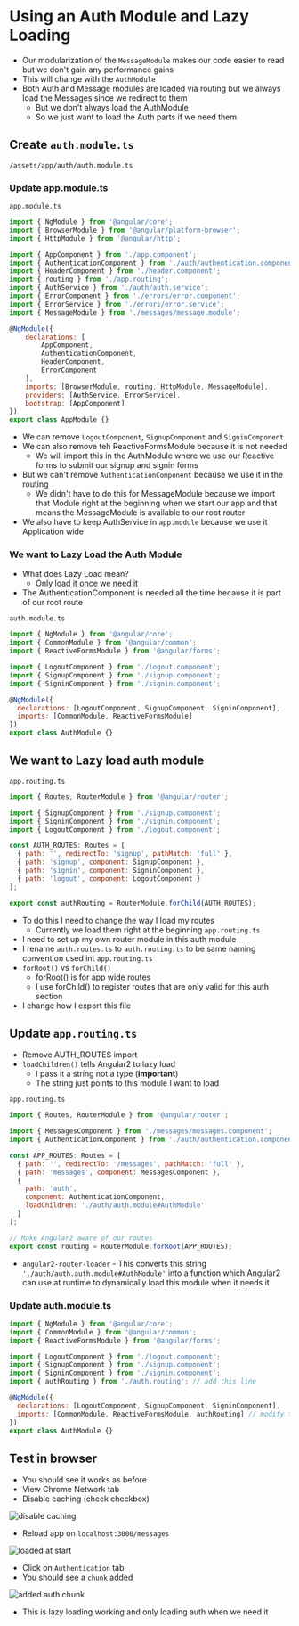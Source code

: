 # Using an Auth Module and Lazy Loading
* Our modularization of the `MessageModule` makes our code easier to read but we don't gain any performance gains
* This will change with the `AuthModule`
* Both Auth and Message modules are loaded via routing but we always load the Messages since we redirect to them
    - But we don't always load the AuthModule
    - So we just want to load the Auth parts if we need them

## Create `auth.module.ts`
`/assets/app/auth/auth.module.ts`

### Update app.module.ts

`app.module.ts`

```js
import { NgModule } from '@angular/core';
import { BrowserModule } from '@angular/platform-browser';
import { HttpModule } from '@angular/http';

import { AppComponent } from './app.component';
import { AuthenticationComponent } from './auth/authentication.component';
import { HeaderComponent } from './header.component';
import { routing } from './app.routing';
import { AuthService } from './auth/auth.service';
import { ErrorComponent } from './errors/error.component';
import { ErrorService } from './errors/error.service';
import { MessageModule } from './messages/message.module';

@NgModule({
    declarations: [
        AppComponent,
        AuthenticationComponent,
        HeaderComponent,
        ErrorComponent
    ],
    imports: [BrowserModule, routing, HttpModule, MessageModule],
    providers: [AuthService, ErrorService],
    bootstrap: [AppComponent]
})
export class AppModule {}
```

* We can remove `LogoutComponent`, `SignupComponent` and `SigninComponent`
* We can also remove teh ReactiveFormsModule because it is not needed
    - We will import this in the AuthModule where we use our Reactive forms to submit our signup and signin forms
* But we can't remove `AuthenticationComponent` because we use it in the routing
    - We didn't have to do this for MessageModule because we import that Module right at the beginning when we start our app and that means the MessageModule is available to our root router
* We also have to keep AuthService in `app.module` because we use it Application wide

### We want to Lazy Load the Auth Module
* What does Lazy Load mean?
    - Only load it once we need it
* The AuthenticationComponent is needed all the time because it is part of our root route

`auth.module.ts`

```js
import { NgModule } from '@angular/core';
import { CommonModule } from '@angular/common';
import { ReactiveFormsModule } from '@angular/forms';

import { LogoutComponent } from './logout.component';
import { SignupComponent } from './signup.component';
import { SigninComponent } from './signin.component';

@NgModule({
  declarations: [LogoutComponent, SignupComponent, SigninComponent],
  imports: [CommonModule, ReactiveFormsModule]
})
export class AuthModule {}
```

## We want to Lazy load auth module
`app.routing.ts`

```js
import { Routes, RouterModule } from '@angular/router';

import { SignupComponent } from './signup.component';
import { SigninComponent } from './signin.component';
import { LogoutComponent } from './logout.component';

const AUTH_ROUTES: Routes = [
  { path: '', redirectTo: 'signup', pathMatch: 'full' },
  { path: 'signup', component: SignupComponent },
  { path: 'signin', component: SigninComponent },
  { path: 'logout', component: LogoutComponent }
];

export const authRouting = RouterModule.forChild(AUTH_ROUTES);
```

* To do this I need to change the way I load my routes
    - Currently we load them right at the beginning `app.routing.ts`
* I need to set up my own router module in this auth module
* I rename `auth.routes.ts` to `auth.routing.ts` to be same naming convention used int `app.routing.ts`
* `forRoot()` vs `forChild()`
    - forRoot() is for app wide routes
    - I use forChild() to register routes that are only valid for this auth section
* I change how I export this file

## Update `app.routing.ts`
* Remove AUTH_ROUTES import
* `loadChildren()` tells Angular2 to lazy load
    - I pass it a string not a type (**important**)
    - The string just points to this module I want to load

`app.routing.ts`

```js
import { Routes, RouterModule } from '@angular/router';

import { MessagesComponent } from './messages/messages.component';
import { AuthenticationComponent } from './auth/authentication.component';

const APP_ROUTES: Routes = [
  { path: '', redirectTo: '/messages', pathMatch: 'full' },
  { path: 'messages', component: MessagesComponent },
  {
    path: 'auth',
    component: AuthenticationComponent,
    loadChildren: './auth/auth.module#AuthModule'
  }
];

// Make Angular2 aware of our routes
export const routing = RouterModule.forRoot(APP_ROUTES);
```

* `angular2-router-loader` - This converts this string `'./auth/auth.auth.module#AuthModule'` into a function which Angular2 can use at runtime to dynamically load this module when it needs it

### Update auth.module.ts
```js
import { NgModule } from '@angular/core';
import { CommonModule } from '@angular/common';
import { ReactiveFormsModule } from '@angular/forms';

import { LogoutComponent } from './logout.component';
import { SignupComponent } from './signup.component';
import { SigninComponent } from './signin.component';
import { authRouting } from './auth.routing'; // add this line

@NgModule({
  declarations: [LogoutComponent, SignupComponent, SigninComponent],
  imports: [CommonModule, ReactiveFormsModule, authRouting] // modify this line
})
export class AuthModule {}
```

## Test in browser
* You should see it works as before
* View Chrome Network tab
* Disable caching (check checkbox)

![disable caching](https://i.imgur.com/j87v5PV.png)

* Reload app on `localhost:3000/messages`

![loaded at start](https://i.imgur.com/INJvyp3.png)

* Click on `Authentication` tab
* You should see a `chunk` added

![added auth chunk](https://i.imgur.com/inqcwYi.png)

* This is lazy loading working and only loading auth when we need it
